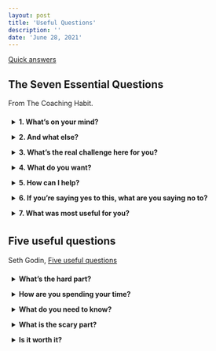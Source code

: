 ```yaml
---
layout: post
title: 'Useful Questions'
description: ''
date: 'June 28, 2021'
---
```


[Quick answers](https://quick-answers.kronis.dev/)

## The Seven Essential Questions

From The Coaching Habit.

<details>
    <summary>1. What’s on your mind?</summary>
    It’s a question that says, Let’s talk about the thing that matters most.<br><br>
    <strong>3Ps</strong><br>
    <ol>
        <li>Project side → any challenges around the actual content</li>
        <li>People side → any issues with colleagues/bosses/customers/clients</li>
        <li>Patterns → if there’s a way that you’re getting in your own way, and not showing up in the best possible way.</li>
    </ol>
    Where should we start?
</details>

<details>
    <summary>2. And what else?</summary>
    “There is nothing else” is a response you should be seeking. It means you’ve reached the end of this line of inquiry. Take a breath, take a bow and go on to another question.<br><br>
    <strong>Variations</strong><br>
        <ul>
        <li>“And what else could you do?”</li>
        <li>“And what else is a challenge here for you?”</li>
        <li>“And what else might be possible?”</li>
        <li>“Is there anything else?” → invites closure, while still leaving the door open for whatever else needs to be said</li>
    </ul>
</details>

<details>
    <summary>3. What’s the real challenge here for you?</summary>
    Emphasis on <i>real</i> and <i>you</i>. Adding “for you” to a question helps people figure out the answers faster and more accurately.
    <br><br>
    <strong>Proliferation of challenges</strong><br>
    “If you had to pick one of these to focus on, which one here would be the real challenge for you?”
    <br><br>
    <strong>Bitching and moaning – Gossiping</strong><br>
    “I think I understand some of what’s going on with [name of the person or situation]. What’s the real challenge here for you?”
    <br><br>
    <strong>Abstractions and Generalizations</strong><br>
    “I think I understand some of what’s going on with [name of the person or situation]. What’s the real challenge here for you?”
</details>

<details>
    <summary>4. What do you want?</summary>
    What we want is often left unknown or unsaid.
    <br><br>
    <strong>T.E.R.A</strong><br>
        <ul>
        <li>Tribe → Are you with me or against me?</li>
        <li>Expectation → Do I know the future or not?</li>
        <li>Rank → Are you more or less important than I am?</li>
        <li>Autonomy → Do I get a say or not?</li>
    </ul>
</details>

<details>
    <summary>5. How can I help?</summary>
    These three labels aren’t descriptions of who you are. They’re descriptions of how you’re behaving in a given situation. They are roles we end up playing when we’ve been triggered and, in that state, find a less-than-effective version of ourselves playing out.
    <br><br>
    The Drama Triangle<br><br>
    <strong>Victim</strong><br>
        <ul>
        <li>Core belief → “My life is so hard; my life is so unfair. ‘Poor me.’”</li>
        <li>Dynamic → “It’s not my fault (it’s theirs).”</li>
        <li>Benefits → No responsibility for fixing anything; you get to complain; you attract Rescuers.</li>
        <li>Price → You have no sense of being able to change anything—any change is outside your control. You’re known to be ineffective. And no one likes a whiner.</li>
        <li>Stuck → “I feel stuck because I have no power and no influence. I feel useless.” </li>
    </ul>
    <strong>Persecutor</strong><br>
        <ul>
        <li>Core belief → “I’m surrounded by fools, idiots or just people less good than me.”</li>
        <li>Dynamic → “It’s not my fault (it’s yours).”</li>
        <li>Benefits → You feel superior and have a sense of power and control.</li>
        <li>Price → Responsible for everything. You create Victims. You’re known as a micromanager. “People do the minimum for you and no more. And no one likes a bully.</li>
        <li>Stuck → “I feel stuck because I don’t trust anyone. I feel alone.”</li>
    </ul>
        <strong>Rescuer</strong><br>
        <ul>
        <li>Core belief → “Don’t fight, don’t worry, let me jump in and take it on and fix it.”</li>
        <li>Dynamic → “It’s my fault/responsibility (not yours).”</li>
        <li>Benefits → You feel morally superior; you believe you’re indispensable.</li>
        <li>Price → People reject your help. You create Victims and perpetuate the Drama Triangle. And no one likes a meddler.</li>
        <li>Stuck → “I feel stuck because my rescuing doesn’t work. I feel burdened.”</li>
    </ul>
    <hr>
    “How do I [insert query most likely to sucker you in]?”
    <br><br>
    “That’s a great question. I’ve got some ideas, which I’ll share with you. But before I do, what are your first thoughts?”
    <br><br>
    [Answers]
    <br><br>
    “That’s terrific. What else could you do?”
    <br><br>
    [Answers]
    <br><br>
    “This is all good. Is there anything else you could try here?”
    <br><br>
    And then, and only then, you can add your own idea into the mix if you wish. And of course, if the conversation is going well, keep asking “And what else?” until she has run out of ideas.
    <br><br>
    <strong>Blunt</strong><br>
    Curious, “What do you want from me?”
</details>

<details>
    <summary>6. If you’re saying yes to this, what are you saying no to?</summary>
    “Let’s be clear: What exactly are you saying Yes to?” brings the commitment out of the shadows. If you then ask, “What could being fully committed to this idea look like?” it brings things into even sharper, bolder focus.
    <br><br>
    3Ps<br>
    <strong>Projects</strong><br>
    <ul>
        <li>What projects do you need to abandon or postpone?</li>
        <li>What meetings will you no longer attend?</li>
        <li>What resources do you need to divert to the Yes?</li>
    </ul>
    <strong>People</strong><br>
    <ul>
        <li>What expectations do you need to manage?</li>
        <li>From what Drama Triangle dynamics will you extract yourself?</li>
        <li>What relationships will you let wither?</li>
    </ul>
    <strong>Patterns</strong><br>
    <ul>
        <li>What habits do you need to break?</li>
        <li>What old stories or dated ambitions do you need to update?</li>
        <li>What beliefs about yourself do you need to let go of?</li>
    </ul>
    Saying Yes more slowly means being willing to stay curious before committing. Which means asking more questions:
    <ul>
        <li>Why are you asking me?</li>
        <li>Whom else have you asked?</li>
        <li>When you say this is urgent, what do you mean?</li>
        <li>According to what standard does this need to be completed? By when?</li>
        <li>If I couldn’t do all of this, but could do just a part, what part would you have me do?</li>
        <li>What do you want me to take off my plate so I can do this?</li>
    </ul>
    The Other Five Strategic Questions
    <ul>
        <li><strong>What is our winning aspiration?</strong> What impact do you want to have in and on the world?</li>
        <li><strong>Where will we play?</strong> “Boiling the ocean” is rarely successful. Choosing a sector, geography, product, channel and customer allows you to focus your resources.</li>
        <li><strong>How will we win?</strong> What’s the defendable difference that will open up the gap between you and the others?</li>
        <li><strong>What capabilities must be in place?</strong> Not just what do you need to do, but how will it become and stay a strength?</li>
        <li><strong>What management systems are required?</strong> Measuring stuff is easy. It’s much harder to figure out what you want to measure that actually matters.</li>
    </ul>
</details>

<details>
    <summary>7. What was most useful for you?</summary>
    Advice is overrated. I can tell you something, and it’s got a limited chance of making its way into your memory. If I can ask you a question and you generate the answer yourself, the odds increase substantially.
</details>

## Five useful questions

Seth Godin, [Five useful questions](https://seths.blog/2021/06/five-useful-questions/)

<details>
    <summary>What’s the hard part?</summary>
    Which part of your work, if it suddenly got much better, would have the biggest impact on the outcome you seek?
</details>

<details>
    <summary>How are you spending your time?</summary>
    If we took at look at your calendar, how much time is spent reacting or responding to incoming, how much is under your control, and how much is focused on the hard part?
</details>

<details>
    <summary>What do you need to know?</summary>
    What are the skills that you don’t have that would make your work more effective?
</details>

<details>
    <summary>What is the scary part?</summary>
    Which outcomes or interactions are you trying to avoid thinking about or interacting with? Why?
</details>

<details>
    <summary>Is it worth it?</summary>
    After looking at your four answers to these questions, you might have a better idea of what it will take for your project to reach its potential. Does the outcome of the project–for those you serve and for you–justify what it will take to get it there?
</details>

<style>
details {
    padding: .5em .5em 0;
}

summary {
    font-weight: bold;
    margin: -.5em -.5em 0;
    padding: .5em;
}

details[open] {
    padding: .5em;
}

details[open] summary {
    margin-bottom: .5em;
}
</style>
